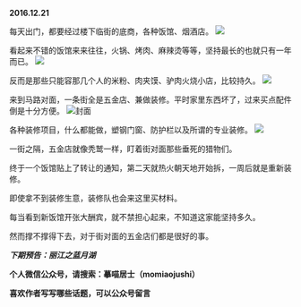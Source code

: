 
**2016.12.21**

每天出门，都要经过楼下临街的底商，各种饭馆、烟酒店。
![](https://mmbiz.qlogo.cn/mmbiz_jpg/uDI3FLln00bkGBKdr7tO1JD13aZ1z8ZMNQvibeEvCTM12SCTTxtSQ8hwwOewrllvYPkibwtQS3YZYIDQ9YugjsUg/0?wx_fmt=jpeg)


看起来不错的饭馆来来往往，火锅、烤肉、麻辣烫等等，坚持最长的也就只有一年而已。
![](https://mmbiz.qlogo.cn/mmbiz_jpg/uDI3FLln00bkGBKdr7tO1JD13aZ1z8ZM2FTJTCg4icoxYV79xvKsuCykfWgjjYZzRh55XqZNUic6w5q1vNUECqMw/0?wx_fmt=jpeg)


反而是那些只能容那几个人的米粉、肉夹馍、驴肉火烧小店，比较持久。
![](https://mmbiz.qlogo.cn/mmbiz_jpg/uDI3FLln00bkGBKdr7tO1JD13aZ1z8ZMpLB28UI9CBQVFpH0P1lfO0Wylkiciakvx7icHWRwHicPIjHia3IqQRW1E6A/0?wx_fmt=jpeg)


来到马路对面，一条街全是五金店、兼做装修。平时家里东西坏了，过来买点配件倒是十分方便。
![](https://mmbiz.qlogo.cn/mmbiz_jpg/uDI3FLln00bkGBKdr7tO1JD13aZ1z8ZMibqompGN6Ebq03sRlTbZqgFCl4au5uHLo4YcCYibiaCqBxDUmmibZS0KgQ/0?wx_fmt=jpeg)封面


各种装修项目，什么都能做，塑钢门窗、防护栏以及所谓的专业装修。
![](https://mmbiz.qlogo.cn/mmbiz_jpg/uDI3FLln00bkGBKdr7tO1JD13aZ1z8ZMEVl41J746pDPtI7BMwKlqWaOicX576O4YoeTicXO4TozuWFkpjIen8Zw/0?wx_fmt=jpeg)


一街之隔，五金店就像秃鹫一样，盯着街对面那些垂死的猎物们。

终于一个饭馆贴上了转让的通知，第二天就热火朝天地开始拆，一周后就是重新装修。

即使拿不到装修生意，装修队也会来这里买材料。

每当看到新饭馆开张大酬宾，就不禁担心起来，不知道这家能坚持多久。

然而撑不撑得下去，对于街对面的五金店们都是很好的事。


***下期预告：丽江之蓝月湖***


**个人微信公众号，请搜索：摹喵居士（momiaojushi）**

**喜欢作者写写哪些话题，可以公众号留言**
